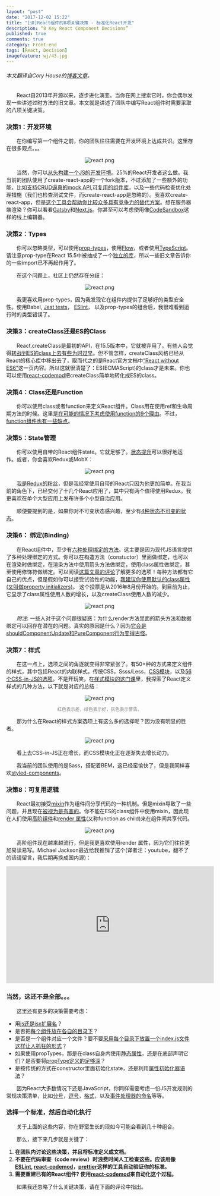 ```yaml
---
layout: "post"
date: "2017-12-02 15:22"
title: "[译]React组件的8项关键决策 - 标准化React开发"
description: “8 Key React Component Decisions”
published: true
comments: true
category: Front-end
tags: [React, Decision]
imagefeature: wj/43.jpg
---
```

###### 本文翻译自Cory House的[博客文章](https://medium.freecodecamp.org/8-key-react-component-decisions-cc965db11594)。

&emsp;&emsp;React自2013年开源以来，逐步进化演变。当你在网上搜索它时，你会偶尔发现一些讲述过时方法的旧文章。本文就是讲述了团队中编写React组件时需要采取的八项关键决策。

<!--more-->

### 决策1：开发环境

&emsp;&emsp;在你编写第一个组件之前，你的团队往往需要在开发环境上达成共识。这里存在很多观点。。。

<center><img class="center" src="{{ site.url }}/images/2017/react-1.png" alt="react.png"></center>

&emsp;&emsp;当然，你可以[从头构建一个JS的开发环境](https://www.pluralsight.com/courses/javascript-development-environment)。25%的React开发者这么做。我当前的团队使用了create-react-app的一个fork版本，不过添加了一些额外的功能，比如[支持CRUD逼真的mock API](https://medium.freecodecamp.org/rapid-development-via-mock-apis-e559087be066),[可复用的组件库](https://www.pluralsight.com/courses/react-creating-reusable-components)，以及一些代码检查优化处理措施（我们也检查测试文件，而create-react-app是忽略的）。我喜欢create-react-app，但是[这个工具会帮助你比较众多具有竞争力的替代方案](https://www.andrewhfarmer.com/starter-project/)。想在服务器端渲染？你可以看看[Gatsby](http://gatsbyjs.org)和[Next.js](https://github.com/zeit/next.js/)。你甚至可以考虑使用像[CodeSandbox](https://codesandbox.io)这样的线上编辑器。

### 决策2：Types

&emsp;&emsp;你可以忽略类型，可以使用[prop-types](https://reactjs.org/docs/typechecking-with-proptypes.html)，使用[Flow](https://flow.org)，或者使用[TypeScript](https://www.typescriptlang.org)。请注意prop-type在React 15.5中被抽成了一个[独立的库](https://www.npmjs.com/package/prop-types)，所以一些旧文章告诉你的一些import已不再起作用了。

&emsp;&emsp;在这个问题上，社区上仍然存在分歧：

<center><img class="center" src="{{ site.url }}/images/2017/react-2.png" alt="react.png"></center>

&emsp;&emsp;我更喜欢用prop-types，因为我发现它在组件内提供了足够好的类型安全性。使用Babel, [Jest tests](https://facebook.github.io/jest/)， [ESlint](http://www.eslint.org)， 以及prop-types的组合后，我很难看到运行时的类型错误了。

### 决策3：createClass还是ES的Class

&emsp;&emsp;React.createClass是最初的API，在15.5版本中，它就被弃用了。有些人会觉得[转战到ES的class上去有些为时过早](https://medium.com/dailyjs/we-jumped-the-gun-moving-react-components-to-es2015-class-syntax-2b2bb6f35cb3)。但不管怎样，createClass风格已经从React的核心库中移出去了，取而代之的是React官方文档中[“React without ES6”](https://reactjs.org/docs/react-without-es6.html)这一页内容。所以这就很清楚了：ES(ECMAScript)的class才是未来。你也可以使用[react-codemod](https://github.com/reactjs/react-codemod)把createClass简单地转化成ES的class。

### 决策4：Class还是Function

&emsp;&emsp;你可以使用class或者function来定义React组件。Class用在使用ref和生命周期方法的时候。这里是[在可能的情况下考虑使用function的9个理由](https://hackernoon.com/react-stateless-functional-components-nine-wins-you-might-have-overlooked-997b0d933dbc)。不过，[function组件也有一些缺点](https://hackernoon.com/react-stateless-functional-components-nine-wins-you-might-have-overlooked-997b0d933dbc)。

### 决策5：State管理

&emsp;&emsp;你可以使用自带的React组件state。它就足够了。[状态提升](http://www.css88.com/react/docs/lifting-state-up.html)可以很好地运作。或者，你会喜欢Redux或MobX：

<center><img class="center" src="{{ site.url }}/images/2017/react-3.png" alt="react.png"></center>

&emsp;&emsp;[我是Redux的粉丝](https://www.pluralsight.com/courses/react-redux-react-router-es6)，但是我经常使用自带的React只因为他更加简单。在我当前的角色下，已经交付了十几个React应用了，其中只有两个值得使用Redux。我更喜欢在单个大型应用上发布许多个小型自治应用。

&emsp;&emsp;顺便要提到的是，如果你对不可变状态感兴趣，至少有[4种状态不可变的状态](https://medium.com/@housecor/handling-state-in-react-four-immutable-approaches-to-consider-d1f5c00249d5)。

### 决策6： 绑定(Binding)

&emsp;&emsp;在React组件中，至少有[六种处理绑定的方法](https://medium.freecodecamp.org/react-binding-patterns-5-approaches-for-handling-this-92c651b5af56)。这主要是因为现代JS语言提供了多种处理绑定的方式。你可以在构造方法（constuctor）里面做绑定，也可以在渲染时做绑定，在渲染方法中使用箭头方法做绑定，使用class属性做绑定，甚至使用修饰符做绑定。可以阅读[这篇文章的评论](https://medium.freecodecamp.org/react-binding-patterns-5-approaches-for-handling-this-92c651b5af56)了解更多的选项！每种方法都有它自己的优点，但是假如你可以接受试验性的功能，[我建议你使用默认的class属性(又叫做property initializers)](https://medium.freecodecamp.org/react-binding-patterns-5-approaches-for-handling-this-92c651b5af56)。
这个投票是从2016年8月份开始的。到目前为止，它显示了class属性使用人数的增长，以及createClass使用人数的减少。

<center><img class="center" src="{{ site.url }}/images/2017/react-4.png" alt="react.png"></center>

&emsp;&emsp;*附注*: 一些人对于这个问题很疑惑：为什么render方法里面的箭头方法和数据绑定可以回存在潜在的问题。真实的原因是什么？因为[它会是shouldComponentUpdate和PureComponent行为变得古怪](https://medium.freecodecamp.org/why-arrow-functions-and-bind-in-reacts-render-are-problematic-f1c08b060e36)。

### 决策7：样式

&emsp;&emsp;在这一点上，选项之间的角逐就变得非常紧张了。有50+种的方式来定义组件的样式，其中包括React的内联样式，传统CSS，Ssss/Less，[CSS模块](https://github.com/css-modules/css-modules)，以及[56个CSS-in-JS的选项](https://github.com/MicheleBertoli/css-in-js)。不是开玩笑，在[样式模块的这门课](https://www.pluralsight.com/courses/react-creating-reusable-components)里，我探索了React定义样式的几种方法，以下就是对应的总结：

<center><img class="center" src="{{ site.url }}/images/2017/react-5.png" alt="react.png" style="margin-bottom: 0;">
<p style="font-size: 12px; color: grey; text-align: center;">红色表示差，绿色表示好，灰色表示警告。</p></center>

&emsp;&emsp;那为什么在React的样式方案选项上有这么多的选择呢？因为没有明显的胜者。

<center><img class="center" src="{{ site.url }}/images/2017/react-6.png" alt="react.png"></center>

&emsp;&emsp;看上去CSS-in-JS正在增长，而CSS模块化正在逐渐失去增长动力。

&emsp;&emsp;我当前的团队使用的是Sass，搭配着BEM，这已经蛮愉快了，但是我同样喜欢[styled-components](https://www.styled-components.com)。

### 决策8：可复用逻辑

&emsp;&emsp;React最初接受[mixin](https://reactjs.org/docs/react-without-es6.html#mixins)作为组件间分享代码的一种机制。但是mixin导致了一些问题，并且现在[被视为是有害的](https://reactjs.org/blog/2016/07/13/mixins-considered-harmful.html)。你不能在ES的class组件中使用mixin，因此现在人们使用[高阶组件](https://reactjs.org/docs/higher-order-components.html)和[render 属性](https://cdb.reacttraining.com/use-a-render-prop-50de598f11ce)(又称function as child)来在组件间共享代码。

<center><img class="center" src="{{ site.url }}/images/2017/react-7.png" alt="react.png"></center>

&emsp;&emsp;高阶组件现在越来越流行，但是我更喜欢使用render 属性，因为它们往往更加易读易写。Michael Jackson最近给我推销了这个(译者注：youtube，翻不了的话请留言，我后期再换成国内源)：
<iframe width="560" height="315" src="https://www.youtube.com/embed/BcVAq3YFiuc" frameborder="0" allowfullscreen></iframe>


### 当然，这还不是全部。。。

&emsp;&emsp;这里还有更多的决策需要考虑：

- 用[js还是jsx扩展名](https://github.com/facebookincubator/create-react-app/issues/87#issuecomment-234627904)？
- 是否把[每个组件放在各自的目录下](https://medium.com/styled-components/component-folder-pattern-ee42df37ec68)？
- 是否是一个组件对应一个文件？要不要[采用每个目录下放置一个index.js文件这样让人抓狂的形式](https://hackernoon.com/the-100-correct-way-to-structure-a-react-app-or-why-theres-no-such-thing-3ede534ef1ed)？
- 如果使用propTypes，那是在class自身内使用[静态属性](https://michalzalecki.com/react-components-and-class-properties/#static-fields)，还是在底部声明它们？是否要将[propType定义的足够深](https://iamakulov.com/notes/deep-proptypes/?utm_content=buffer57abf&utm_medium=social&utm_source=twitter.com&utm_campaign=buffer)？
- 是按传统的方式在constructor里面初始化state，还是利用[属性初始化器语法](http://stackoverflow.com/questions/35662932/react-constructor-es6-vs-es7)？

&emsp;&emsp;因为React大多数情况下还是JavaScript，你同样需要考虑一份JS开发规则的常规决策清单，比如[分号](https://eslint.org/docs/rules/semi)，[逗号](https://eslint.org/docs/rules/comma-dangle)，[格式](https://github.com/prettier/prettier)，以及[事件处理器的命名](https://jaketrent.com/post/naming-event-handlers-react/)等等。


### 选择一个标准，然后自动化执行
&emsp;&emsp;关于上面的这些内容，你在野蛮生长的现如今可能会看到几十种组合。

&emsp;&emsp;那么，接下来几步就是关键了：

1. **在团队内讨论这些决策，并且将标准定义成文档。**
2. **不要在代码审查（code review）时浪费时间人工检查这些。应该用像[ESLint](https://eslint.org), [react-codemod](https://github.com/yannickcr/eslint-plugin-react)，[prettier](https://github.com/prettier/prettier)这样的工具自动验证你的标准。**
3. **需要重建已有的React组件? 使用[react-codemod](https://github.com/reactjs/react-codemod)来自动化这个过程。**

&emsp;&emsp;如果我还忽略了什么关键决策，请在下面的评论中指出。
